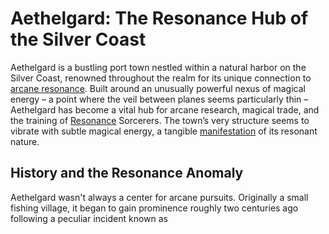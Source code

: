 # Aethelgard: The Resonance Hub of the Silver Coast

Aethelgard is a bustling port town nestled within a natural harbor on the Silver Coast, renowned throughout the realm for its unique connection to [arcane resonance](/structure/mechanic/class/sorcerer/subclass/arcane-resonance.md). Built around an unusually powerful nexus of magical energy – a point where the veil between planes seems particularly thin – Aethelgard has become a vital hub for arcane research, magical trade, and the training of [Resonance](/structure/mechanic/resonance.md) Sorcerers. The town’s very structure seems to vibrate with subtle magical energy, a tangible [manifestation](/structure/chronological/event/manifestation.md) of its resonant nature.

## History and the Resonance Anomaly

Aethelgard wasn't always a center for arcane pursuits. Originally a small fishing village, it began to gain prominence roughly two centuries ago following a peculiar incident known as 
